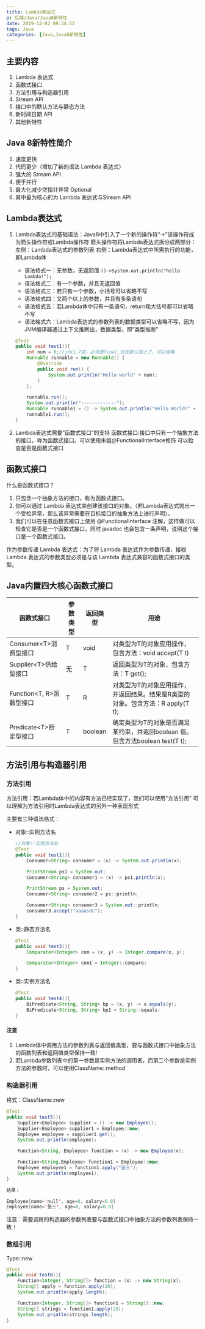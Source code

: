 ```yaml
---
title: Lambda表达式
p: 后端/Java/Java8新特性
date: 2019-12-02 09:34:53
tags: Java
categories: [Java,Java8新特性]
---
```

## 主要内容

1. Lambda 表达式
2. 函数式接口
3. 方法引用与构造器引用
4. Stream API
5. 接口中的默认方法与静态方法
6. 新时间日期 API
7. 其他新特性

## Java 8新特性简介

1. 速度更快
2. 代码更少（增加了新的语法 Lambda 表达式）
3. 强大的 Stream API
4. 便于并行
5. 最大化减少空指针异常 Optional
6. 其中最为核心的为 Lambda 表达式与Stream API

## Lambda表达式

1. Lambda表达式的基础语法：Java8中引入了一个新的操作符“->”该操作符成为箭头操作符或Lambda操作符
    箭头操作符将Lambda表达式拆分成两部分：
    左侧：Lambda表达式的参数列表
    右侧：Lambda表达式中所需执行的功能，即Lambda体
    - 语法格式一：无参数，无返回值
        `()->System.out.println("hello Lambda!");`
    - 语法格式二：有一个参数，并且无返回值
    - 语法格式三：若只有一个参数，小括号可以省略不写
    - 语法格式四：又两个以上的参数，并且有多条语句
    - 语法格式五：若Lambda体中只有一条语句，return和大括号都可以省略不写
    - 语法格式六：Lambda表达式的参数列表的数据类型可以省略不写，因为JVM编译器通过上下文推断出，数据类型，即“类型推断”

    ```java
    @Test
    public void test1(){
        int num = 0;//jdk1.7前，必须是final,现在默认加上了，可以省略
        Runnable runnable = new Runnable() {
            @Override
            public void run() {
                System.out.println("Hello world" + num);
            }
        };

        runnable.run();
        System.out.println("-------------");
        Runnable runnable1 = () -> System.out.println("Hello World!" + num);
        runnable1.run();
    }
    ```

2. Lambda表达式需要“函数式接口”的支持
    函数式接口:接口中只有一个抽象方法的接口，称为函数式接口。可以使用朱姐@FunctionalInterface修饰
    可以检查是否是函数式接口

## 函数式接口

什么是函数式接口？

1. 只包含一个抽象方法的接口，称为函数式接口。
2. 你可以通过 Lambda 表达式来创建该接口的对象。（若Lambda表达式抛出一个受检异常，那么该异常需要在目标接口的抽象方法上进行声明）。
3. 我们可以在任意函数式接口上使用 @FunctionalInterface 注解，这样做可以检查它是否是一个函数式接口，同时 javadoc 也会包含一条声明，说明这个接口是一个函数式接口。

作为参数传递 Lambda 表达式：为了将 Lambda 表达式作为参数传递，接收Lambda 表达式的参数类型必须是与该 Lambda 表达式兼容的函数式接口的类型。

## Java内置四大核心函数式接口

|函数式接口|参数类型|返回类型|用途|
|--|--|--|--|
|Consumer\<T>消费型接口|T|void|对类型为T的对象应用操作，包含方法：void accept(T t)|
|Supplier\<T>供给型接口|无|T|返回类型为T的对象，包含方法：T get();|
|Function\<T, R>函数型接口|T|R|对类型为T的对象应用操作，并返回结果。结果是R类型的对象。包含方法：R apply(T t);|
|Predicate\<T>断定型接口|T|boolean|确定类型为T的对象是否满足某约束，并返回boolean 值。包含方法boolean test(T t);|

## 方法引用与构造器引用

### 方法引用

方法引用：若Lambda体中的内容有方法已经实现了，我们可以使用“方法引用”
可以理解为方法引用时Lambda表达式的另外一种表现形式

主要有三种语法格式：

- 对象::实例方法名

    ```java
    //对象::实例方法名
    @Test
    public void test1(){
        Consumer<String> consumer = (x) -> System.out.println(x);

        PrintStream ps1 = System.out;
        Consumer<String> consumer1 = (x) -> ps1.println(x);

        PrintStream ps = System.out;
        Consumer<String> consumer2 = ps::println;

        Consumer<String> consumer3 = System.out::println;
        consumer3.accept("aaaasdc");
    }
    ```

- 类::静态方法名

    ```java
    @Test
    public void test3(){
        Comparator<Integer> com = (x, y) -> Integer.compare(x, y);

        Comparator<Integer> com1 = Integer::compare;
    }
    ```

- 类::实例方法名

    ```java
    @Test
    public void test4(){
        BiPredicate<String, String> bp = (x, y) -> x.equals(y);
        BiPredicate<String, String> bp1 = String::equals;
    }
    ```

#### 注意

1. Lambda体中调用方法的参数列表与返回值类型，要与函数式接口中抽象方法的函数列表和返回值类型保持一致!
2. 若Lambda参数列表中的第一参数是实例方法的调用者，而第二个参数是实例方法的参数时，可以使用ClassName::method

### 构造器引用

格式：ClassName::new

```java
@Test
public void test5(){
    Supplier<Employee> supplier = () -> new Employee();
    Supplier<Employee> supplier1 = Employee::new;
    Employee employee = supplier1.get();
    System.out.println(employee);

    Function<String, Employee> function = (x) -> new Employee(x);

    Function<String,Employee> function1 = Employee::new;
    Employee employee1 = function1.apply("张三");
    System.out.println(employee1);
}

结果：

Employee{name='null', age=0, salary=0.0}
Employee{name='张三', age=0, salary=0.0}
```

注意：需要调用的构造器的参数列表要与函数式接口中抽象方法的参数列表保持一致！

### 数组引用

Type::new

```java
@Test
public void test6(){
    Function<Integer, String[]> function = (x) -> new String[x];
    String[] apply = function.apply(10);
    System.out.println(apply.length);

    Function<Integer, String[]> function1 = String[]::new;
    String[] strings = function1.apply(20);
    System.out.println(strings.length);
}
```
